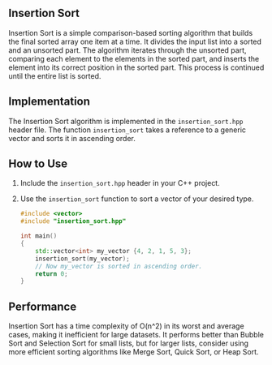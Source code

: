 ## Insertion Sort

Insertion Sort is a simple comparison-based sorting algorithm that builds the final sorted array one item at a time. It divides the input list into a sorted and an unsorted part. The algorithm iterates through the unsorted part, comparing each element to the elements in the sorted part, and inserts the element into its correct position in the sorted part. This process is continued until the entire list is sorted.

## Implementation

The Insertion Sort algorithm is implemented in the `insertion_sort.hpp` header file. The function `insertion_sort` takes a reference to a generic vector and sorts it in ascending order.

## How to Use

1. Include the `insertion_sort.hpp` header in your C++ project.

2. Use the `insertion_sort` function to sort a vector of your desired type.

   ```cpp
   #include <vector>
   #include "insertion_sort.hpp"

   int main()
   {
       std::vector<int> my_vector {4, 2, 1, 5, 3};
       insertion_sort(my_vector);
       // Now my_vector is sorted in ascending order.
       return 0;
   }
   ```

## Performance

Insertion Sort has a time complexity of O(n^2) in its worst and average cases, making it inefficient for large datasets. It performs better than Bubble Sort and Selection Sort for small lists, but for larger lists, consider using more efficient sorting algorithms like Merge Sort, Quick Sort, or Heap Sort.